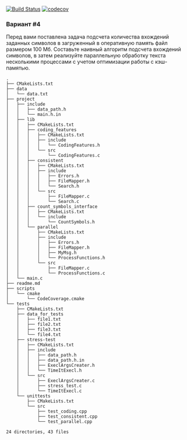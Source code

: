 [![Build Status](https://app.travis-ci.com/ArtemPushPop/Technopark_IZ2.svg?branch=IZ2)](https://app.travis-ci.com/ArtemPushPop/Technopark_IZ2)
[![codecov](https://codecov.io/gh/ArtemPushPop/Technopark_IZ2/branch/IZ2/graph/badge.svg?token=k41g5Lc4jG)](https://codecov.io/gh/ArtemPushPop/Technopark_IZ2)
<h3>Вариант #4</h3>
Перед вами поставлена задача подсчета количества вхождений заданных символов в загруженный в оперативную память файл размером 100 Мб. Составьте наивный алгоритм подсчета вхождений символов, в затем реализуйте параллельную обработку текста несколькими процессами с учетом оптимизации работы с кэш-памятью.

```
.
├── CMakeLists.txt
├── data
│   └── data.txt
├── project
│   ├── include
│   │   ├── data_path.h
│   │   └── main.h.in
│   ├── lib
│   │   ├── CMakeLists.txt
│   │   ├── coding_features
│   │   │   ├── CMakeLists.txt
│   │   │   ├── include
│   │   │   │   └── CodingFeatures.h
│   │   │   └── src
│   │   │       └── CodingFeatures.c
│   │   ├── consistent
│   │   │   ├── CMakeLists.txt
│   │   │   ├── include
│   │   │   │   ├── Errors.h
│   │   │   │   ├── FileMapper.h
│   │   │   │   └── Search.h
│   │   │   └── src
│   │   │       ├── FileMapper.c
│   │   │       └── Search.c
│   │   ├── count_symbols_interface
│   │   │   ├── CMakeLists.txt
│   │   │   └── include
│   │   │       └── CountSymbols.h
│   │   └── parallel
│   │       ├── CMakeLists.txt
│   │       ├── include
│   │       │   ├── Errors.h
│   │       │   ├── FileMapper.h
│   │       │   ├── MyMsg.h
│   │       │   └── ProcessFunctions.h
│   │       └── src
│   │           ├── FileMapper.c
│   │           └── ProcessFunctions.c
│   └── main.c
├── readme.md
├── scripts
│   └── cmake
│       └── CodeCoverage.cmake
└── tests
    ├── CMakeLists.txt
    ├── data_for_tests
    │   ├── file1.txt
    │   ├── file2.txt
    │   ├── file3.txt
    │   └── file4.txt
    ├── stress-test
    │   ├── CMakeLists.txt
    │   ├── include
    │   │   ├── data_path.h
    │   │   ├── data_path.h.in
    │   │   ├── ExeclArgsCreater.h
    │   │   └── TimeItExecl.h
    │   └── src
    │       ├── ExeclArgsCreater.c
    │       ├── stress_test.c
    │       └── TimeItExecl.c
    └── unittests
        ├── CMakeLists.txt
        └── src
            ├── test_coding.cpp
            ├── test_consistent.cpp
            └── test_parallel.cpp

24 directories, 43 files
```
